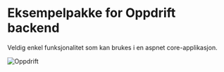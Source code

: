 Eksempelpakke for Oppdrift backend
===

Veldig enkel funksjonalitet som kan brukes i en aspnet core-applikasjon.

![Oppdrift](https://raw.github.com/bekk/oppdrift_backend/main/img/Kodesnorkling.jpg)